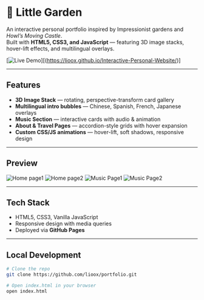 # 🌸 Little Garden

An interactive personal portfolio inspired by Impressionist gardens and *Howl’s Moving Castle*.  
Built with **HTML5, CSS3, and JavaScript** — featuring 3D image stacks, hover-lift effects, and multilingual overlays.

[![Live Demo](https://img.shields.io/badge/Live_Demo-Click_Here-2ea44f?style=for-the-badge)][(https://lioox.github.io/Interactive-Personal-Website/)]

---

## Features
-  **3D Image Stack** — rotating, perspective-transform card gallery  
-  **Multilingual intro bubbles** — Chinese, Spanish, French, Japanese overlays  
-  **Music Section** — interactive cards with audio & animation  
-  **About & Travel Pages** — accordion-style grids with hover expansion  
-  **Custom CSS/JS animations** — hover-lift, soft shadows, responsive design

---

##  Preview
![Home page1](preview/preview1.png)
![Home page2](preview/preview2.png)
![Music Page1](preview/preview3.png)
![Music Page2](preview/preview4.png)

---

##  Tech Stack
- HTML5, CSS3, Vanilla JavaScript
- Responsive design with media queries
- Deployed via **GitHub Pages**

---

##  Local Development
```bash
# Clone the repo
git clone https://github.com/lioox/portfolio.git

# Open index.html in your browser
open index.html
